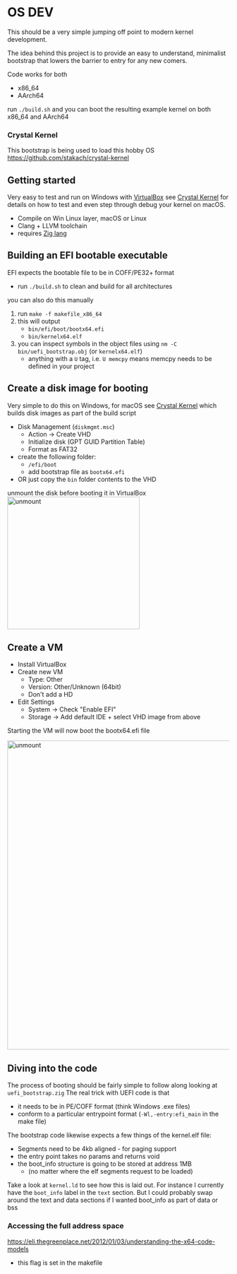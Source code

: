 # OS DEV

This should be a very simple jumping off point to modern kernel development.

The idea behind this project is to provide an easy to understand, minimalist bootstrap that lowers the barrier to entry for any new comers.

Code works for both

* x86_64
* AArch64

run `./build.sh` and you can boot the resulting example kernel on both x86_64 and AArch64


### Crystal Kernel

This bootstrap is being used to load this hobby OS
https://github.com/stakach/crystal-kernel


## Getting started

Very easy to test and run on Windows with [VirtualBox](https://www.virtualbox.org/) see [Crystal Kernel](https://github.com/stakach/crystal-kernel#development-on-macos) for details on how to test and even step through debug your kernel on macOS.

* Compile on Win Linux layer, macOS or Linux
* Clang + LLVM toolchain
* requires [Zig lang](https://ziglang.org/download/)


## Building an EFI bootable executable

EFI expects the bootable file to be in COFF/PE32+ format

* run `./build.sh` to clean and build for all architectures

you can also do this manually

1. run `make -f makefile_x86_64`
2. this will output
   * `bin/efi/boot/bootx64.efi`
   * `bin/kernelx64.elf`
3. you can inspect symbols in the object files using `nm -C bin/uefi_bootstrap.obj` (or `kernelx64.elf`)
   * anything with a `U` tag, i.e. `U memcpy` means memcpy needs to be defined in your project


## Create a disk image for booting

Very simple to do this on Windows, for macOS see [Crystal Kernel](https://github.com/stakach/crystal-kernel#development-on-macos) which builds disk images as part of the build script

* Disk Management (`diskmgmt.msc`)
  * Action -> Create VHD
  * Initialize disk (GPT GUID Partition Table)
  * Format as FAT32
* create the following folder:
  * `/efi/boot`
  * add bootstrap file as `bootx64.efi`
* OR just copy the `bin` folder contents to the VHD

unmount the disk before booting it in VirtualBox
<img src="https://user-images.githubusercontent.com/368013/136745462-d5793f29-e85a-4642-9854-98ea047e3bf9.png" alt="unmount" width="300"/>


## Create a VM

* Install VirtualBox
* Create new VM
  * Type: Other
  * Version: Other/Unknown (64bit)
  * Don't add a HD
* Edit Settings
  * System -> Check "Enable EFI"
  * Storage -> Add default IDE + select VHD image from above

Starting the VM will now boot the bootx64.efi file

<img src="https://user-images.githubusercontent.com/368013/136746021-11f16641-0666-4cdc-bd5a-5d9975eba328.png" alt="unmount" width="700"/>


## Diving into the code

The process of booting should be fairly simple to follow along looking at `uefi_bootstrap.zig`
The real trick with UEFI code is that

* it needs to be in PE/COFF format (think Windows .exe files)
* conform to a particular entrypoint format (`-Wl,-entry:efi_main` in the make file)

The bootstrap code likewise expects a few things of the kernel.elf file:

* Segments need to be 4kb aligned - for paging support
* the entry point takes no params and returns void
* the boot_info structure is going to be stored at address 1MB
  * (no matter where the elf segments request to be loaded)

Take a look at `kernel.ld` to see how this is laid out.
For instance I currently have the `boot_info` label in the `text` section. But I could probably swap around the text and data sections if I wanted boot_info as part of data or bss

### Accessing the full address space

https://eli.thegreenplace.net/2012/01/03/understanding-the-x64-code-models

* this flag is set in the makefile
